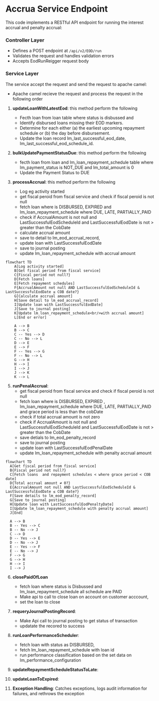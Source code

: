 
# Accrua Service Endpoint

This code implements a RESTful API endpoint for running the interest accrual and penalty accrual:

### Controller Layer

- Defines a POST endpoint at `/api/v2/EOD/run`
- Validates the request and handles validation errors
- Accepts EodRunReigger request body

### Service Layer

The service accept the request and send the request to apache camel:
- Apache camel recieve the request and process the request in the following order


1. **updateLoanWithLatestEod**: this method perform the following
   - Fecth loan  from loan table where status is disbussed and
   - Identify disbursed loans missing their EOD markers.
   - Determine for each either (a) the earliest upcoming repayment schedule or (b) the day before disbursement.
   - Update the loan record lm_last_successful_eod_date, lm_last_successful_eod_schedule_id.
     
3. **bulkUpdatePaymentStatusDue**: this method perform the following
   - fecth loan from loan and lm_loan_repayment_schedule table where lm_payment_status is NOT_DUE and lm_total_amount is 0
   - Update the Payment Status to DUE

4. **processAccrual**: this method perform the following
   - Log eg activity started
   - get fiscal peroid from  fiscal service and check if fiscal peroid is not null
   - fetch loan where is DISBURSED, EXPIRED and lm_loan_repayment_schedule where DUE, LATE, PARTIALLY_PAID
   - check if AccrualAmount is not null and LastSuccessfulEodScheduleId and  LastSuccessfulEodDate is not > greater than the CobDate
   - calculate accrual amount
   - save to detail to lm_eod_accrual_record,
   - update loan with LastSuccessfulEodDate
   - save to journal posting
   - update lm_loan_repayment_schedule with accrual amount
```mermaid
flowchart TD
    A[Log activity started]
    B[Get fiscal period from fiscal service]
    C{Fiscal period not null?}
    D[Fetch loans]
    E[Fetch repayment schedules]
    F{AccrualAmount not null AND LastSuccessfulEodScheduleId & LastSuccessfulEodDate ≤ COB date?}
    G[Calculate accrual amount]
    H[Save detail to lm_eod_accrual_record]
    I[Update loan with LastSuccessfulEodDate]
    J[Save to journal posting]
    K[Update lm_loan_repayment_schedule<br/>with accrual amount]
    L[End or error]

    A --> B
    B --> C
    C -- Yes --> D
    C -- No --> L
    D --> E
    E --> F
    F -- Yes --> G
    F -- No --> L
    G --> H
    H --> I
    I --> J
    J --> K
    K --> L
```


5. **runPenalAccrual**:
   - get fiscal peroid from  fiscal service and check if fiscal peroid is not null
   - fetch loan where is DISBURSED, EXPIRED , lm_loan_repayment_schedule where DUE, LATE, PARTIALLY_PAID and grace period is less than the cobDate
   - check if total accrual amount is not zero
   - check if AccrualAmount is not null and LastSuccessfulEodScheduleId and  LastSuccessfulEodDate is not > greater than the CobDate
   - save detials to lm_eod_penalty_record
   - save to journal posting
   - update loan with LastSuccessfulEodPenalDate
   - update lm_loan_repayment_schedule with penalty accrual amount
  ```mermaid
flowchart TD
    A[Get fiscal period from fiscal service]
    B{Fiscal period not null?}
    C[Fetch loans  and repayment schedules < where grace period < COB date]
    D{Total accrual amount ≠ 0?}
    E{AccrualAmount not null AND LastSuccessfulEodScheduleId & LastSuccessfulEodDate ≤ COB date?}
    F[Save details to lm_eod_penalty_record]
    G[Save to journal posting]
    H[Update loan with LastSuccessfulEodPenaltyDate]
    I[Update lm_loan_repayment_schedule with penalty accrual amount]
    J[End]

    A --> B
    B -- Yes --> C
    B -- No --> J
    C --> D
    D -- Yes --> E
    D -- No --> J
    E -- Yes --> F
    E -- No --> J
    F --> G
    G --> H
    H --> I
    I --> J
```

6. **closePaidOfLoan** 
   - fetch loan where status is Disbussed and lm_loan_repayment_schedule all schedule are PAID
   - Make api to call to close loan on account on customer acccount,
   - set the loan to close

7. **requeryJournalPostingRecord**:
   - Make Api call to journal posting to get status of transaction
   - updatate the recored to success 

8. **runLoanPerformanceScheduler**:
   - fetch loan with status as  DISBURSED,
   - fetch lm_loan_repayment_schedule with loan id
   - run performance classification based on the set data on lm_performance_configuration


9. **updateRepaymentScheduleStatusToLate**:
 
10. **updateLoanToExpired**:



11. **Exception Handling**: Catches exceptions, logs audit information for failures, and rethrows the exception

